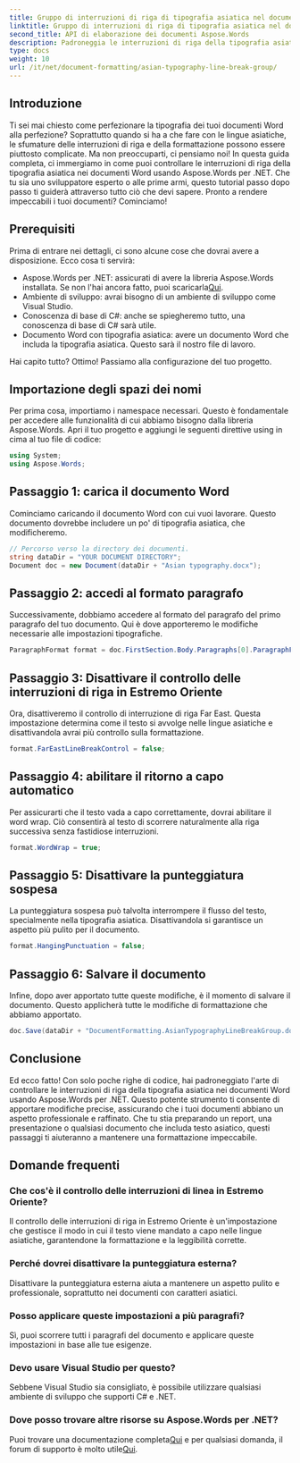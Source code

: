 ```yaml
---
title: Gruppo di interruzioni di riga di tipografia asiatica nel documento Word
linktitle: Gruppo di interruzioni di riga di tipografia asiatica nel documento Word
second_title: API di elaborazione dei documenti Aspose.Words
description: Padroneggia le interruzioni di riga della tipografia asiatica nei documenti Word usando Aspose.Words per .NET. Questa guida fornisce un tutorial passo dopo passo per una formattazione precisa.
type: docs
weight: 10
url: /it/net/document-formatting/asian-typography-line-break-group/
---
```

## Introduzione

Ti sei mai chiesto come perfezionare la tipografia dei tuoi documenti Word alla perfezione? Soprattutto quando si ha a che fare con le lingue asiatiche, le sfumature delle interruzioni di riga e della formattazione possono essere piuttosto complicate. Ma non preoccuparti, ci pensiamo noi! In questa guida completa, ci immergiamo in come puoi controllare le interruzioni di riga della tipografia asiatica nei documenti Word usando Aspose.Words per .NET. Che tu sia uno sviluppatore esperto o alle prime armi, questo tutorial passo dopo passo ti guiderà attraverso tutto ciò che devi sapere. Pronto a rendere impeccabili i tuoi documenti? Cominciamo!

## Prerequisiti

Prima di entrare nei dettagli, ci sono alcune cose che dovrai avere a disposizione. Ecco cosa ti servirà:

- Aspose.Words per .NET: assicurati di avere la libreria Aspose.Words installata. Se non l'hai ancora fatto, puoi scaricarla[Qui](https://releases.aspose.com/words/net/).
- Ambiente di sviluppo: avrai bisogno di un ambiente di sviluppo come Visual Studio.
- Conoscenza di base di C#: anche se spiegheremo tutto, una conoscenza di base di C# sarà utile.
- Documento Word con tipografia asiatica: avere un documento Word che includa la tipografia asiatica. Questo sarà il nostro file di lavoro.

Hai capito tutto? Ottimo! Passiamo alla configurazione del tuo progetto.

## Importazione degli spazi dei nomi

Per prima cosa, importiamo i namespace necessari. Questo è fondamentale per accedere alle funzionalità di cui abbiamo bisogno dalla libreria Aspose.Words. Apri il tuo progetto e aggiungi le seguenti direttive using in cima al tuo file di codice:

```csharp
using System;
using Aspose.Words;
```

## Passaggio 1: carica il documento Word

Cominciamo caricando il documento Word con cui vuoi lavorare. Questo documento dovrebbe includere un po' di tipografia asiatica, che modificheremo.

```csharp
// Percorso verso la directory dei documenti.
string dataDir = "YOUR DOCUMENT DIRECTORY";
Document doc = new Document(dataDir + "Asian typography.docx");
```

## Passaggio 2: accedi al formato paragrafo

Successivamente, dobbiamo accedere al formato del paragrafo del primo paragrafo del tuo documento. Qui è dove apporteremo le modifiche necessarie alle impostazioni tipografiche.

```csharp
ParagraphFormat format = doc.FirstSection.Body.Paragraphs[0].ParagraphFormat;
```

## Passaggio 3: Disattivare il controllo delle interruzioni di riga in Estremo Oriente

Ora, disattiveremo il controllo di interruzione di riga Far East. Questa impostazione determina come il testo si avvolge nelle lingue asiatiche e disattivandola avrai più controllo sulla formattazione.

```csharp
format.FarEastLineBreakControl = false;
```

## Passaggio 4: abilitare il ritorno a capo automatico

Per assicurarti che il testo vada a capo correttamente, dovrai abilitare il word wrap. Ciò consentirà al testo di scorrere naturalmente alla riga successiva senza fastidiose interruzioni.

```csharp
format.WordWrap = true;
```

## Passaggio 5: Disattivare la punteggiatura sospesa

La punteggiatura sospesa può talvolta interrompere il flusso del testo, specialmente nella tipografia asiatica. Disattivandola si garantisce un aspetto più pulito per il documento.

```csharp
format.HangingPunctuation = false;
```

## Passaggio 6: Salvare il documento

Infine, dopo aver apportato tutte queste modifiche, è il momento di salvare il documento. Questo applicherà tutte le modifiche di formattazione che abbiamo apportato.

```csharp
doc.Save(dataDir + "DocumentFormatting.AsianTypographyLineBreakGroup.docx");
```

## Conclusione

Ed ecco fatto! Con solo poche righe di codice, hai padroneggiato l'arte di controllare le interruzioni di riga della tipografia asiatica nei documenti Word usando Aspose.Words per .NET. Questo potente strumento ti consente di apportare modifiche precise, assicurando che i tuoi documenti abbiano un aspetto professionale e raffinato. Che tu stia preparando un report, una presentazione o qualsiasi documento che includa testo asiatico, questi passaggi ti aiuteranno a mantenere una formattazione impeccabile. 

## Domande frequenti

### Che cos'è il controllo delle interruzioni di linea in Estremo Oriente?
Il controllo delle interruzioni di riga in Estremo Oriente è un'impostazione che gestisce il modo in cui il testo viene mandato a capo nelle lingue asiatiche, garantendone la formattazione e la leggibilità corrette.

### Perché dovrei disattivare la punteggiatura esterna?
Disattivare la punteggiatura esterna aiuta a mantenere un aspetto pulito e professionale, soprattutto nei documenti con caratteri asiatici.

### Posso applicare queste impostazioni a più paragrafi?
Sì, puoi scorrere tutti i paragrafi del documento e applicare queste impostazioni in base alle tue esigenze.

### Devo usare Visual Studio per questo?
Sebbene Visual Studio sia consigliato, è possibile utilizzare qualsiasi ambiente di sviluppo che supporti C# e .NET.

### Dove posso trovare altre risorse su Aspose.Words per .NET?
 Puoi trovare una documentazione completa[Qui](https://reference.aspose.com/words/net/) e per qualsiasi domanda, il forum di supporto è molto utile[Qui](https://forum.aspose.com/c/words/8).

